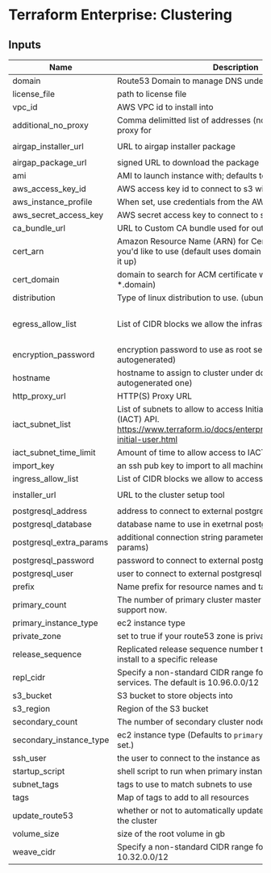 # Terraform Enterprise: Clustering

## Inputs

| Name | Description | Type | Default | Required |
|------|-------------|------|---------|:-----:|
| domain | Route53 Domain to manage DNS under | `string` | n/a | yes |
| license\_file | path to license file | `string` | n/a | yes |
| vpc\_id | AWS VPC id to install into | `string` | n/a | yes |
| additional\_no\_proxy | Comma delimitted list of addresses (no spaces) to not use the proxy for | `string` | `""` | no |
| airgap\_installer\_url | URL to airgap installer package | `string` | `"https://s3.amazonaws.com/replicated-airgap-work/replicated__docker__kubernetes.tar.gz"` | no |
| airgap\_package\_url | signed URL to download the package | `string` | `""` | no |
| ami | AMI to launch instance with; defaults to latest Ubuntu Xenial | `string` | `""` | no |
| aws\_access\_key\_id | AWS access key id to connect to s3 with | `string` | `""` | no |
| aws\_instance\_profile | When set, use credentials from the AWS instance profile | `bool` | `false` | no |
| aws\_secret\_access\_key | AWS secret access key to connect to s3 with | `string` | `""` | no |
| ca\_bundle\_url | URL to Custom CA bundle used for outgoing connections | `string` | `"none"` | no |
| cert\_arn | Amazon Resource Name (ARN) for Certificate in the ACM you'd like to use (default uses domain or cert\_domain to look it up) | `string` | `""` | no |
| cert\_domain | domain to search for ACM certificate with (default is *.domain) | `string` | `""` | no |
| distribution | Type of linux distribution to use. (ubuntu or rhel) | `string` | `"ubuntu"` | no |
| egress\_allow\_list | List of CIDR blocks we allow the infrastructyre to access | `set(string)` | <pre>[<br>  "0.0.0.0/0"<br>]</pre> | no |
| encryption\_password | encryption password to use as root secret (default is autogenerated) | `string` | `""` | no |
| hostname | hostname to assign to cluster under domain (default is autogenerated one) | `string` | `""` | no |
| http\_proxy\_url | HTTP(S) Proxy URL | `string` | `""` | no |
| iact\_subnet\_list | List of subnets to allow to access Initial Admin Creation Token (IACT) API. https://www.terraform.io/docs/enterprise/private/automating-initial-user.html | `string` | `""` | no |
| iact\_subnet\_time\_limit | Amount of time to allow access to IACT API after initial boot | `string` | `""` | no |
| import\_key | an ssh pub key to import to all machines | `string` | `""` | no |
| ingress\_allow\_list | List of CIDR blocks we allow to access the infrastructure | `set(string)` | `[]` | no |
| installer\_url | URL to the cluster setup tool | `string` | `"https://install.terraform.io/installer/ptfe-0.1.zip"` | no |
| postgresql\_address | address to connect to external postgresql database at | `string` | `""` | no |
| postgresql\_database | database name to use in exetrnal postgresql database | `string` | `""` | no |
| postgresql\_extra\_params | additional connection string parameters (must be url query params) | `string` | `""` | no |
| postgresql\_password | password to connect to external postgresql database as | `string` | `""` | no |
| postgresql\_user | user to connect to external postgresql database as | `string` | `""` | no |
| prefix | Name prefix for resource names and tags | `string` | `"tfe"` | no |
| primary\_count | The number of primary cluster master nodes to run, only 3 support now. | `string` | `3` | no |
| primary\_instance\_type | ec2 instance type | `string` | `"m4.xlarge"` | no |
| private\_zone | set to true if your route53 zone is private | `string` | `false` | no |
| release\_sequence | Replicated release sequence number to install - this locks the install to a specific release | `string` | `""` | no |
| repl\_cidr | Specify a non-standard CIDR range for the replicated services. The default is 10.96.0.0/12 | `string` | `""` | no |
| s3\_bucket | S3 bucket to store objects into | `string` | `""` | no |
| s3\_region | Region of the S3 bucket | `string` | `""` | no |
| secondary\_count | The number of secondary cluster nodes to run | `string` | `5` | no |
| secondary\_instance\_type | ec2 instance type (Defaults to `primary_instance_type` if not set.) | `string` | `""` | no |
| ssh\_user | the user to connect to the instance as | `string` | `""` | no |
| startup\_script | shell script to run when primary instance boots the first time | `string` | `""` | no |
| subnet\_tags | tags to use to match subnets to use | `map(string)` | `{}` | no |
| tags | Map of tags to add to all resources | `map(string)` | `{}` | no |
| update\_route53 | whether or not to automatically update route53 records for the cluster | `string` | `true` | no |
| volume\_size | size of the root volume in gb | `string` | `"100"` | no |
| weave\_cidr | Specify a non-standard CIDR range for weave. The default is 10.32.0.0/12 | `string` | `""` | no |

